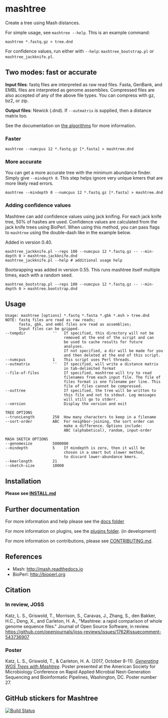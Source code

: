# mashtree

Create a tree using Mash distances.

For simple usage, see `mashtree --help`. This is an example command:

    mashtree *.fastq.gz > tree.dnd
    
For confidence values, run either with `--help`: `mashtree_bootstrap.pl` or `mashtree_jackknife.pl`.

## Two modes: fast or accurate

**Input files**: fastq files are interpreted as raw read files. Fasta,
GenBank, and EMBL files are interpreted as genome
assemblies. Compressed files are also accepted of any of the
above file types.  You can compress with gz, bz2, or zip.

**Output files**: Newick (.dnd).  If `--outmatrix` is supplied, then
a distance matrix too.

See the documentation on [the algorithms](docs/ALGORITHM.md) for more information.

### Faster

    mashtree --numcpus 12 *.fastq.gz [*.fasta] > mashtree.dnd

### More accurate

You can get a more accurate tree with the minimum abundance finder. Simply
give `--mindepth 0`.  This step helps ignore very unique kmers that are 
more likely read errors.

    mashtree --mindepth 0 --numcpus 12 *.fastq.gz [*.fasta] > mashtree.dnd

### Adding confidence values

Mashtree can add confidence values using jack knifing. For each
jack knife tree, 50% of hashes are used. Confidence values are calculated from
the jack knife trees using BioPerl. When using this method, you can pass
flags to `mashtree` using the double-dash like in the example below.

Added in version 0.40.

    mashtree_jackknife.pl --reps 100 --numcpus 12 *.fastq.gz -- --min-depth 0 > mashtree.jackknife.dnd
    mashtree_jackknife.pl --help # additional usage help

Bootsrapping was added in version 0.55.  This runs mashtree itself multiple times, each
with a random seed.

    mashtree_bootstrap.pl --reps 100 --numcpus 12 *.fastq.gz -- --min-depth 0 > mashtree.bootstrap.dnd

## Usage

    Usage: mashtree [options] *.fastq *.fasta *.gbk *.msh > tree.dnd
    NOTE: fastq files are read as raw reads;
          fasta, gbk, and embl files are read as assemblies;
          Input files can be gzipped.
    --tempdir            ''   If specified, this directory will not be
                              removed at the end of the script and can
                              be used to cache results for future
                              analyses.
                              If not specified, a dir will be made for you
                              and then deleted at the end of this script.
    --numcpus            1    This script uses Perl threads.
    --outmatrix          ''   If specified, will write a distance matrix
                              in tab-delimited format
    --file-of-files           If specified, mashtree will try to read
                              filenames from each input file. The file of
                              files format is one filename per line. This
                              file of files cannot be compressed.
    --outtree                 If specified, the tree will be written to
                              this file and not to stdout. Log messages
                              will still go to stderr.
    --version                 Display the version and exit

    TREE OPTIONS
    --truncLength        250  How many characters to keep in a filename
    --sort-order         ABC  For neighbor-joining, the sort order can
                              make a difference. Options include:
                              ABC (alphabetical), random, input-order

    MASH SKETCH OPTIONS
    --genomesize         5000000
    --mindepth           5    If mindepth is zero, then it will be
                              chosen in a smart but slower method,
                              to discard lower-abundance kmers.
    --kmerlength         21
    --sketch-size        10000


## Installation

**Please see [INSTALL.md](docs/INSTALL.md)**

## Further documentation

For more information and help please see the [docs folder](docs/)

For more information on plugins, see the [plugins folder](plugins). (in development)

For more information on contributions, please see [CONTRIBUTING.md](CONTRIBUTING.md).

## References

*  Mash: http://mash.readthedocs.io
*  BioPerl: http://bioperl.org

## Citation

### In review, JOSS

Katz, L. S., Griswold, T., Morrison, S., Caravas, J., Zhang, S., den Bakker, H.C., Deng, X., and Carleton, H. A., "Mashtree: a rapid comparison of whole genome sequence files."  Journal of Open Source Software, in review.  https://github.com/openjournals/joss-reviews/issues/1762#issuecomment-543736907

### Poster

Katz, L. S., Griswold, T., & Carleton, H. A. (2017, October 8-11). [_Generating WGS Trees with Mashtree_](misc/mashtree%20ASM%20NGS.pptx). Poster presented at the American Society for Microbiology Conference on Rapid Applied Microbial Next-Generation Sequencing and Bioinformatic Pipelines, Washington, DC. Poster number 27.

## GitHub stickers for Mashtree

[![Build Status](https://travis-ci.org/lskatz/mashtree.svg?branch=master)](https://travis-ci.org/lskatz/mashtree)

